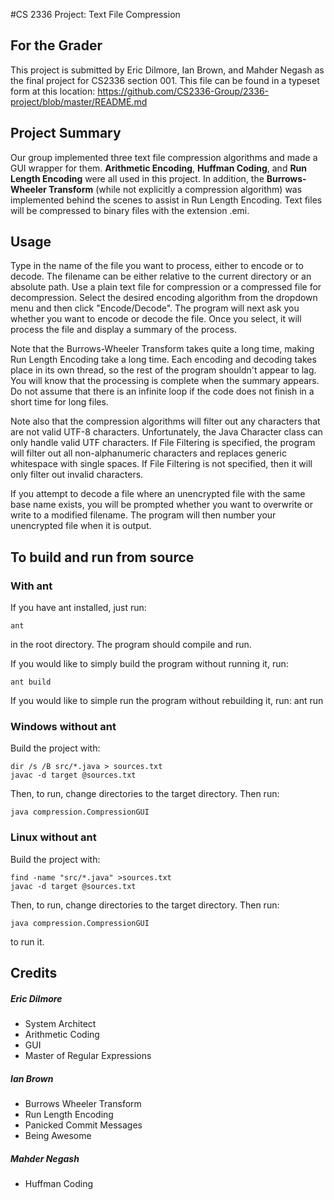 #CS 2336 Project: Text File Compression

## For the Grader
This project is submitted by Eric Dilmore, Ian Brown, and Mahder Negash as the
final project for CS2336 section 001. This file can be found in a typeset form
at this location:
https://github.com/CS2336-Group/2336-project/blob/master/README.md

## Project Summary
Our group implemented three text file compression algorithms and made a GUI
wrapper for them. **Arithmetic Encoding**, **Huffman Coding**, and **Run Length
Encoding** were all used in this project. In addition, the **Burrows-Wheeler
Transform** (while not explicitly a compression algorithm) was implemented behind
the scenes to assist in Run Length Encoding. Text files will be compressed to
binary files with the extension .emi.

## Usage
Type in the name of the file you want to process, either to encode or to decode.
The filename can be either relative to the current directory or an absolute
path. Use a plain text file for compression or a compressed file for
decompression. Select the desired encoding algorithm from the dropdown menu and
then click "Encode/Decode". The program will next ask you whether you want to
encode or decode the file. Once you select, it will process the file and
display a summary of the process.

Note that the Burrows-Wheeler Transform takes quite a long time, making Run
Length Encoding take a long time. Each encoding and decoding takes place in its
own thread, so the rest of the program shouldn't appear to lag. You will know
that the processing is complete when the summary appears. Do not assume that
there is an infinite loop if the code does not finish in a short time for long
files.

Note also that the compression algorithms will filter out any characters that
are not valid UTF-8 characters. Unfortunately, the Java Character class can only
handle valid UTF characters. If File Filtering is specified, the program will
filter out all non-alphanumeric characters and replaces generic whitespace with
single spaces. If File Filtering is not specified, then it will only filter out
invalid characters.

If you attempt to decode a file where an unencrypted file with the same base
name exists, you will be prompted whether you want to overwrite or write to a
modified filename. The program will then number your unencrypted file when it is
output.

## To build and run from source
### With ant
If you have ant installed, just run:

	ant

in the root directory. The program should compile and run.

If you would like to simply build the program without running it, run:

	ant build

If you would like to simple run the program without rebuilding it, run:
	ant run

### Windows without ant
Build the project with:

	dir /s /B src/*.java > sources.txt
	javac -d target @sources.txt

Then, to run, change directories to the target directory. Then run:

	java compression.CompressionGUI

### Linux without ant
Build the project with:

	find -name "src/*.java" >sources.txt
	javac -d target @sources.txt

Then, to run, change directories to the target directory. Then run:

	java compression.CompressionGUI

to run it.

## Credits
##### Eric Dilmore
* System Architect
* Arithmetic Coding
* GUI
* Master of Regular Expressions

##### Ian Brown
* Burrows Wheeler Transform
* Run Length Encoding
* Panicked Commit Messages
* Being Awesome

##### Mahder Negash
* Huffman Coding
